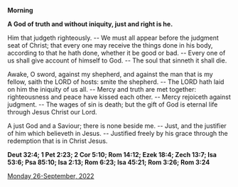 **Morning**

**A God of truth and without iniquity, just and right is he.**
 
Him that judgeth righteously. -- We must all appear before the judgment seat of Christ; that every one may receive the things done in his body, according to that he hath done, whether it be good or bad. -- Every one of us shall give account of himself to God. -- The soul that sinneth it shall die.
 
Awake, O sword, against my shepherd, and against the man that is my fellow, saith the LORD of hosts: smite the shepherd. -- The LORD hath laid on him the iniquity of us all. -- Mercy and truth are met together: righteousness and peace have kissed each other. -- Mercy rejoiceth against judgment. -- The wages of sin is death; but the gift of God is eternal life through Jesus Christ our Lord.
 
A just God and a Saviour; there is none beside me. -- Just, and the justifier of him which believeth in Jesus. -- Justified freely by his grace through the redemption that is in Christ Jesus.  

**Deut 32:4; 1 Pet 2:23; 2 Cor 5:10; Rom 14:12; Ezek 18:4; Zech 13:7; Isa 53:6; Psa 85:10; Isa 2:13; Rom 6:23; Isa 45:21; Rom 3:26; Rom 3:24**

[Monday 26-September, 2022](https://t.me/daily_light)
